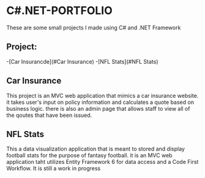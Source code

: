 # C#.NET-PORTFOLIO
These are some small projects I made using C# and .NET Framework
## Project:
-[Car Insurancde](#Car Insurance)
-[NFL Stats](#NFL Stats)
## Car Insurance
This project is an MVC web application that mimics a car insurance website. it takes user's input on policy information and calculates a quote based on business logic. there is also an admin page that allows staff to view all of the qoutes that have been issued.
## NFL Stats
This a data visualization application that is meant to stored and display football stats for the purpose of fantasy football. it is an MVC web application taht utilizes Entity Framework 6 for data access and a Code First Workflow. It is still a work in progress
